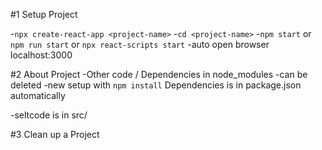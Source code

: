 #1 Setup Project

-`npx create-react-app <project-name>` -`cd <project-name>` -`npm start` or `npm run start` or `npx react-scripts start`
-auto open browser localhost:3000

#2 About Project
-Other code / Dependencies in node_modules
-can be deleted
-new setup with `npm install`
Dependencies is in package.json automatically

-seltcode is in src/

#3 Clean up a Project
